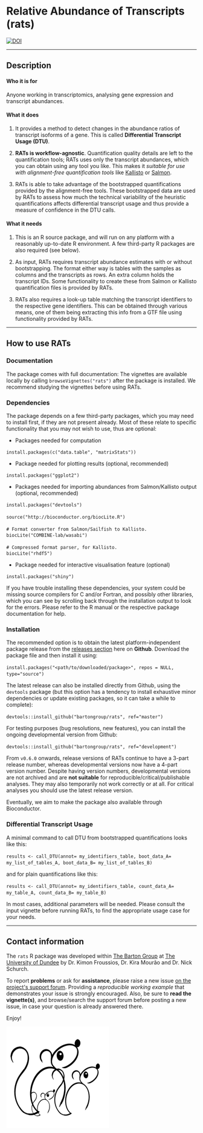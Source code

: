 # Relative Abundance of Transcripts (rats)
[![DOI](https://zenodo.org/badge/55973542.svg)](https://zenodo.org/badge/latestdoi/55973542)

***

## Description


#### Who it is for

Anyone working in transcriptomics, analysing gene expression and transcript abundances.


#### What it does

1. It provides a method to detect changes in the abundance ratios of transcript isoforms of a gene.
This is called **Differential Transcript Usage (DTU)**. 

2. **RATs is workflow-agnostic**. Quantification quality details are left to the quantification tools; RATs uses only the
transcript abundances, which you can obtain using any tool you like. This makes it *suitable for use with alignment-free quantification tools* 
like [Kallisto](http://pachterlab.github.io/kallisto/) or [Salmon](https://github.com/COMBINE-lab/salmon). 

3. RATs is able to take advantage of the bootstrapped quantifications provided by the alignment-free tools. These bootstrapped
data are used by RATs to assess how much the technical variability of the heuristic quantifications affects differential transcript usage
and thus provide a measure of confidence in the DTU calls. 


#### What it needs

1. This is an R source package, and will run on any platform with a reasonably up-to-date R environment. A few third-party R packages are also required (see below).

2. As input, RATs requires transcript abundance estimates with or without bootstrapping. The format either way is tables with the samples as columns and the transcripts as rows. An extra column holds the transcript IDs. Some functionality to create these from Salmon or Kallisto quantification files is provided by RATs.

3. RATs also requires a look-up table matching the transcript identifiers to the respective gene identifiers. This can be obtained through various means,
one of them being extracting this info from a GTF file using functionality provided by RATs.

***

## How to use RATs

### Documentation

The package comes with full documentation: The vignettes are available locally by calling `browseVignettes("rats")` after the package is installed.
We recommend studying the vignettes before using RATs.


### Dependencies

The package depends on a few third-party packages, which you may need to install first, if they are not present already. 
Most of these relate to specific functionality that you may not wish to use, thus are optional:

* Packages needed for computation

```
install.packages(c("data.table", "matrixStats"))
```

* Package needed for plotting results (optional, recommended)

```
install.packages("ggplot2")
```

* Packages needed for importing abundances from Salmon/Kallisto output (optional, recommended)

```
install.packages("devtools")

source("http://bioconductor.org/biocLite.R")

# Format converter from Salmon/Sailfish to Kallisto.
biocLite("COMBINE-lab/wasabi")

# Compressed format parser, for Kallisto.
biocLite("rhdf5")
```

* Package needed for interactive visualisation feature (optional)

```
install.packages("shiny")
```

If you have trouble installing these dependencies, your system could be missing source compilers for C and/or Fortran, and possibly other libraries, which you can see by scrolling back through the installation output to look for the errors. Please refer to the R manual or the respective package documentation for help.


### Installation

The recommended option is to obtain the latest platform-independent package release from the [releases section](https://github.com/bartongroup/Rats/releases) here on **Github**.
Download the package file and then install it using:

`install.packages("<path/to/downloaded/package>", repos = NULL, type="source")`

The latest release can also be installed directly from Github, using the `devtools` package (but this option has a tendency to install exhaustive minor dependencies or update existing packages, so it can take a while to complete):

`devtools::install_github("bartongroup/rats", ref="master")`

For testing purposes (bug resolutions, new features), you can install the ongoing developmental version from Github:

`devtools::install_github("bartongroup/rats", ref="development")`

From `v0.6.0` onwards, release versions of RATs continue to have a 3-part release number, whereas developmental versions now have a 4-part version number. Despite having version numbers, developmental versions are not archived and are **not suitable** for reproducible/critical/publishable analyses. They may also temporarily not work correctly or at all. For critical analyses you should use the latest release version.

Eventually, we aim to make the package also available through Bioconductor.


### Differential Transcript Usage

A minimal command to call DTU from bootstrapped quantifications looks like this:

`results <- call_DTU(annot= my_identifiers_table, boot_data_A= my_list_of_tables_A, boot_data_B= my_list_of_tables_B)`

and for plain quantifications like this:

`results <- call_DTU(annot= my_identifiers_table, count_data_A= my_table_A, count_data_B= my_table_B)`

In most cases, additional parameters will be needed. Please consult the input vignette before running RATs, to find the appropriate usage case for your needs.

***

## Contact information

The `rats` R package was developed within [The Barton Group](http://www.compbio.dundee.ac.uk) at [The University of Dundee](http://www.dundee.ac.uk)
by Dr. Kimon Froussios, Dr. Kira Mourão and Dr. Nick Schurch.

To report **problems** or ask for **assistance**, please raise a new issue [on the project's support forum](https://github.com/bartongroup/Rats/issues).
Providing a *reproducible working example* that demonstrates your issue is strongly encouraged. Also, be sure to **read the vignette(s)**, and browse/search
the support forum before posting a new issue, in case your question is already answered there.

Enjoy!

![](./vignettes/figs/rats_logo.png)


